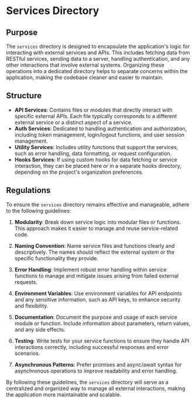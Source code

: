 # Services Directory

## Purpose

The `services` directory is designed to encapsulate the application's logic for interacting with external services and APIs. This includes fetching data from RESTful services, sending data to a server, handling authentication, and any other interactions that involve external systems. Organizing these operations into a dedicated directory helps to separate concerns within the application, making the codebase cleaner and easier to maintain.

## Structure

- **API Services**: Contains files or modules that directly interact with specific external APIs. Each file typically corresponds to a different external service or a distinct aspect of a service.
- **Auth Services**: Dedicated to handling authentication and authorization, including token management, login/logout functions, and user session management.
- **Utility Services**: Includes utility functions that support the services, such as error handling, data formatting, or request configuration.
- **Hooks Services**: If using custom hooks for data fetching or service interaction, they can be placed here or in a separate hooks directory, depending on the project's organization preferences.

## Regulations

To ensure the `services` directory remains effective and manageable, adhere to the following guidelines:

1. **Modularity**: Break down service logic into modular files or functions. This approach makes it easier to manage and reuse service-related code.

2. **Naming Convention**: Name service files and functions clearly and descriptively. The names should reflect the external system or the specific functionality they provide.

3. **Error Handling**: Implement robust error handling within service functions to manage and mitigate issues arising from failed external requests.

4. **Environment Variables**: Use environment variables for API endpoints and any sensitive information, such as API keys, to enhance security and flexibility.

5. **Documentation**: Document the purpose and usage of each service module or function. Include information about parameters, return values, and any side effects.

6. **Testing**: Write tests for your service functions to ensure they handle API interactions correctly, including successful responses and error scenarios.

7. **Asynchronous Patterns**: Prefer promises and async/await syntax for asynchronous operations to improve readability and error handling.

By following these guidelines, the `services` directory will serve as a centralized and organized way to manage all external interactions, making the application more maintainable and scalable.
